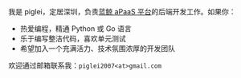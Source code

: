我是 piglei，定居深圳，负责[蓝鲸 aPaaS 平台](https://bk.tencent.com/)的后端开发工作。如果你：

- 热爱编程，精通 Python 或 Go 语言
- 乐于编写整洁代码，喜欢单元测试
- 希望加入一个充满活力、技术氛围浓厚的开发团队

欢迎通过邮箱联系我：`piglei2007<at>gmail.com`
